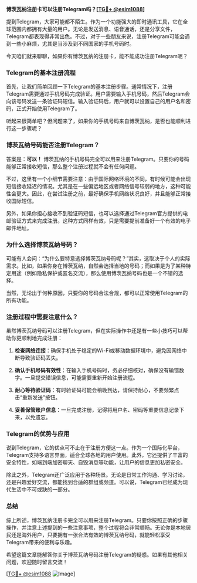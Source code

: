 **博茨瓦纳注册卡可以注册Telegram吗？[[TG💪+ @esim1088](https://t.me/s/esim1088)]**

提到Telegram，大家可能都不陌生。作为一个功能强大的即时通讯工具，它在全球范围内都拥有大量的用户。无论是发送消息、语音通话，还是分享文件，Telegram都表现得非常出色。不过，对于一些朋友来说，注册Telegram可能会遇到一些小麻烦，尤其是当涉及到不同国家的手机号码时。

今天咱们就来聊聊，如果你有博茨瓦纳的注册卡，能不能成功注册Telegram呢？

### Telegram的基本注册流程

首先，让我们简单回顾一下Telegram的基本注册步骤。通常情况下，注册Telegram需要通过手机号码完成验证。用户需要输入手机号码，然后Telegram会向该号码发送一条验证码短信。输入验证码后，用户就可以设置自己的用户名和密码，正式开始使用Telegram了。

听起来很简单吧？但问题来了，如果你的手机号码来自博茨瓦纳，是否也能顺利进行这一步骤呢？

### 博茨瓦纳号码能否注册Telegram？

答案是：**可以！** 博茨瓦纳的手机号码完全可以用来注册Telegram。只要你的号码能够正常接收短信，那么整个注册过程就不会有任何问题。

不过，这里有一个小细节需要注意：由于国际网络环境的不同，有时候可能会出现短信接收延迟的情况。尤其是在一些偏远地区或者网络信号较弱的地方，这种可能性会更大。因此，在尝试注册之前，最好确保手机网络状况良好，并且能够正常接收国际短信。

另外，如果你担心接收不到验证码短信，也可以选择通过Telegram官方提供的电邮验证方式来完成注册。这种方式同样有效，只是需要提前准备好一个有效的电子邮件地址。

### 为什么选择博茨瓦纳号码？

可能有人会问：“为什么要特意选择博茨瓦纳号码呢？”其实，这取决于个人的实际需求。比如，如果你身在博茨瓦纳，自然会选择当地的号码；而如果是为了某种特定用途（例如隐私保护或匿名交流），那么使用博茨瓦纳号码也是一个不错的选择。

当然，无论出于何种原因，只要你的号码合法合规，都可以正常使用Telegram的所有功能。

### 注册过程中需要注意什么？

虽然博茨瓦纳号码可以注册Telegram，但在实际操作中还是有一些小技巧可以帮助你更顺利地完成注册：

1. **检查网络连接**：确保手机处于稳定的Wi-Fi或移动数据环境中，避免因网络中断导致验证码丢失。
   
2. **确认手机号码有效性**：在输入手机号码时，务必仔细核对，确保没有输错数字。一旦提交错误信息，可能需要重新开始注册流程。

3. **耐心等待验证码**：有时验证码可能会稍晚到达，请保持耐心，不要频繁点击“重新发送”按钮。

4. **妥善保管账户信息**：一旦完成注册，记得将用户名、密码等重要信息记录下来，以免遗忘。

### Telegram的优势与应用

说到Telegram，它的优点可不止在于注册方便这一点。作为一个国际化平台，Telegram支持多语言界面，适合全球各地的用户使用。此外，它还提供了丰富的安全特性，如端到端加密聊天、自毁消息等功能，让用户的信息更加私密安全。

除此之外，Telegram还广泛应用于各种场景。无论是日常工作沟通、学习讨论，还是兴趣爱好交流，都能找到合适的群组或频道。可以说，Telegram已经成为现代生活中不可或缺的一部分。

### 总结

综上所述，博茨瓦纳注册卡完全可以用来注册Telegram。只要你按照正确的步骤操作，并注意上述提到的一些注意事项，整个过程将会非常顺畅。无论你是本地居民还是海外用户，只要拥有一张合法有效的博茨瓦纳号码，就能轻松享受Telegram带来的便利与乐趣。

希望这篇文章能解答你关于博茨瓦纳号码注册Telegram的疑惑。如果有其他相关问题，欢迎随时留言交流！

[[TG💪+ @esim1088](https://t.me/s/esim1088) ![Image](https://i.postimg.cc/4NQfJmqS/Snipaste-2025-05-13-00-14-12.png)]